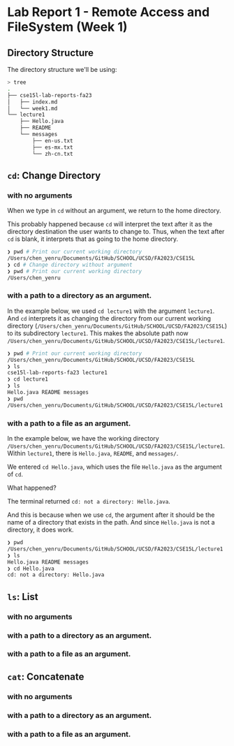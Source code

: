 # Lab Report 1 - Remote Access and FileSystem (Week 1)
## Directory Structure

The directory structure we'll be using:
```zsh
> tree
.
├── cse15l-lab-reports-fa23
│   ├── index.md
│   └── week1.md
└── lecture1
    ├── Hello.java
    ├── README
    └── messages
        ├── en-us.txt
        ├── es-mx.txt
        └── zh-cn.txt
```

## `cd`: Change Directory

### with no arguments

When we type in `cd` without an argument, we return to the home directory.

This probably happened because `cd` will interpret the text after it as the directory destination the user wants to change to. Thus, when the text after `cd` is blank, it interprets that as going to the home directory.

```zsh
❯ pwd # Print our current working directory
/Users/chen_yenru/Documents/GitHub/SCHOOL/UCSD/FA2023/CSE15L
❯ cd # Change directory without argument
❯ pwd # Print our current working directory
/Users/chen_yenru
```

### with a path to a directory as an argument.

In the example below, we used `cd lecture1` with the argument `lecture1`. And `cd` interprets it as changing the directory from our current working directory (`/Users/chen_yenru/Documents/GitHub/SCHOOL/UCSD/FA2023/CSE15L`) to its subdirectory `lecture1`. This makes the absolute path now `/Users/chen_yenru/Documents/GitHub/SCHOOL/UCSD/FA2023/CSE15L/lecture1`.

```zsh
❯ pwd # Print our current working directory
/Users/chen_yenru/Documents/GitHub/SCHOOL/UCSD/FA2023/CSE15L
❯ ls
cse15l-lab-reports-fa23 lecture1
❯ cd lecture1
❯ ls
Hello.java README messages
❯ pwd
/Users/chen_yenru/Documents/GitHub/SCHOOL/UCSD/FA2023/CSE15L/lecture1
```

### with a path to a file as an argument.

In the example below, we have the working directory `/Users/chen_yenru/Documents/GitHub/SCHOOL/UCSD/FA2023/CSE15L/lecture1`. Within `lecture1`, there is `Hello.java`, `README`, and `messages/`.

We entered `cd Hello.java`, which uses the file `Hello.java` as the argument of `cd`.

What happened?

The terminal returned `cd: not a directory: Hello.java`.

And this is because when we use `cd`, the argument after it should be the name of a directory that exists in the path. And since `Hello.java` is not a directory, it does work.


```zsh
❯ pwd
/Users/chen_yenru/Documents/GitHub/SCHOOL/UCSD/FA2023/CSE15L/lecture1
❯ ls
Hello.java README messages
❯ cd Hello.java
cd: not a directory: Hello.java
```


## `ls`: List 
### with no arguments
### with a path to a directory as an argument.
### with a path to a file as an argument.

## `cat`: Concatenate
### with no arguments
### with a path to a directory as an argument.
### with a path to a file as an argument.